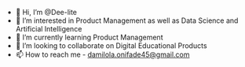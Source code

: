 - 👋 Hi, I’m @Dee-lite
- 👀 I’m interested in Product Management as well as Data Science and Artificial Intelligence
- 🌱 I’m currently learning Product Management
- 💞️ I’m looking to collaborate on Digital Educational Products
- 📫 How to reach me - damilola.onifade45@gmail.com

<!---
Dee-lite/Dee-lite is a ✨ special ✨ repository because its `README.md` (this file) appears on your GitHub profile.
You can click the Preview link to take a look at your changes.
--->
